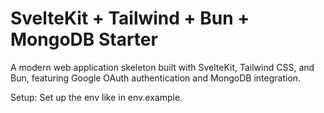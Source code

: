# SvelteKit + Tailwind + Bun + MongoDB  Starter

A modern web application skeleton built with SvelteKit, Tailwind CSS, and Bun, featuring Google OAuth authentication and MongoDB integration.

Setup:
Set up the env like in env.example.

